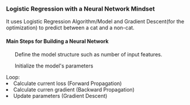 <h3>Logistic Regression with a Neural Network Mindset</h3>

<p>It uses Logistic Regression Algorithm/Model and Gradient Descent(for the optimization) to predict between a cat and a non-cat.</p>

<h4>Main Steps for Building a Neural Network</h4>

 <ul> Define the model structure such as number of input features.</ul>
 <ul> Initialize the model's parameters</ul>
     Loop:
        <li>Calculate current loss (Forward Propagation)</li>
        <li>Calculate curren gradient (Backward Propagation)</li>
        <li>Update parameters (Gradient Descent)</li>

